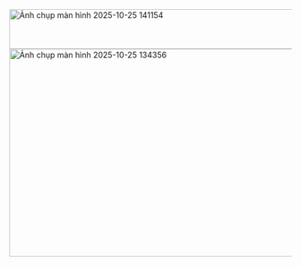 <img width="813" height="71" alt="Ảnh chụp màn hình 2025-10-25 141154" src="https://github.com/user-attachments/assets/dd6e63c4-efb2-4592-9d0e-dad8550ed831" />

 <img width="796" height="371" alt="Ảnh chụp màn hình 2025-10-25 134356" src="https://github.com/user-attachments/assets/354ea0ed-4837-49d4-8449-56a2df6d96ce" />
